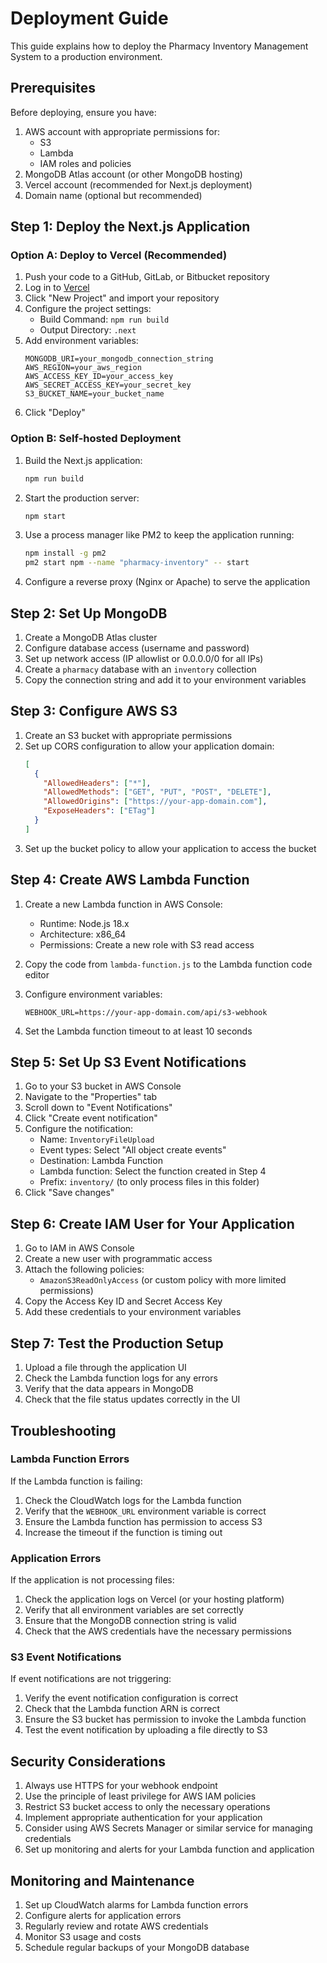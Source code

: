 # Deployment Guide

This guide explains how to deploy the Pharmacy Inventory Management System to a production environment.

## Prerequisites

Before deploying, ensure you have:

1. AWS account with appropriate permissions for:
   - S3
   - Lambda
   - IAM roles and policies
2. MongoDB Atlas account (or other MongoDB hosting)
3. Vercel account (recommended for Next.js deployment)
4. Domain name (optional but recommended)

## Step 1: Deploy the Next.js Application

### Option A: Deploy to Vercel (Recommended)

1. Push your code to a GitHub, GitLab, or Bitbucket repository
2. Log in to [Vercel](https://vercel.com)
3. Click "New Project" and import your repository
4. Configure the project settings:
   - Build Command: `npm run build`
   - Output Directory: `.next`
5. Add environment variables:
   ```
   MONGODB_URI=your_mongodb_connection_string
   AWS_REGION=your_aws_region
   AWS_ACCESS_KEY_ID=your_access_key
   AWS_SECRET_ACCESS_KEY=your_secret_key
   S3_BUCKET_NAME=your_bucket_name
   ```
6. Click "Deploy"

### Option B: Self-hosted Deployment

1. Build the Next.js application:
   ```bash
   npm run build
   ```
2. Start the production server:
   ```bash
   npm start
   ```
3. Use a process manager like PM2 to keep the application running:
   ```bash
   npm install -g pm2
   pm2 start npm --name "pharmacy-inventory" -- start
   ```
4. Configure a reverse proxy (Nginx or Apache) to serve the application

## Step 2: Set Up MongoDB

1. Create a MongoDB Atlas cluster
2. Configure database access (username and password)
3. Set up network access (IP allowlist or 0.0.0.0/0 for all IPs)
4. Create a `pharmacy` database with an `inventory` collection
5. Copy the connection string and add it to your environment variables

## Step 3: Configure AWS S3

1. Create an S3 bucket with appropriate permissions
2. Set up CORS configuration to allow your application domain:
   ```json
   [
     {
       "AllowedHeaders": ["*"],
       "AllowedMethods": ["GET", "PUT", "POST", "DELETE"],
       "AllowedOrigins": ["https://your-app-domain.com"],
       "ExposeHeaders": ["ETag"]
     }
   ]
   ```
3. Set up the bucket policy to allow your application to access the bucket

## Step 4: Create AWS Lambda Function

1. Create a new Lambda function in AWS Console:

   - Runtime: Node.js 18.x
   - Architecture: x86_64
   - Permissions: Create a new role with S3 read access

2. Copy the code from `lambda-function.js` to the Lambda function code editor

3. Configure environment variables:

   ```
   WEBHOOK_URL=https://your-app-domain.com/api/s3-webhook
   ```

4. Set the Lambda function timeout to at least 10 seconds

## Step 5: Set Up S3 Event Notifications

1. Go to your S3 bucket in AWS Console
2. Navigate to the "Properties" tab
3. Scroll down to "Event Notifications"
4. Click "Create event notification"
5. Configure the notification:
   - Name: `InventoryFileUpload`
   - Event types: Select "All object create events"
   - Destination: Lambda Function
   - Lambda function: Select the function created in Step 4
   - Prefix: `inventory/` (to only process files in this folder)
6. Click "Save changes"

## Step 6: Create IAM User for Your Application

1. Go to IAM in AWS Console
2. Create a new user with programmatic access
3. Attach the following policies:
   - `AmazonS3ReadOnlyAccess` (or custom policy with more limited permissions)
4. Copy the Access Key ID and Secret Access Key
5. Add these credentials to your environment variables

## Step 7: Test the Production Setup

1. Upload a file through the application UI
2. Check the Lambda function logs for any errors
3. Verify that the data appears in MongoDB
4. Check that the file status updates correctly in the UI

## Troubleshooting

### Lambda Function Errors

If the Lambda function is failing:

1. Check the CloudWatch logs for the Lambda function
2. Verify that the `WEBHOOK_URL` environment variable is correct
3. Ensure the Lambda function has permission to access S3
4. Increase the timeout if the function is timing out

### Application Errors

If the application is not processing files:

1. Check the application logs on Vercel (or your hosting platform)
2. Verify that all environment variables are set correctly
3. Ensure that the MongoDB connection string is valid
4. Check that the AWS credentials have the necessary permissions

### S3 Event Notifications

If event notifications are not triggering:

1. Verify the event notification configuration is correct
2. Check that the Lambda function ARN is correct
3. Ensure the S3 bucket has permission to invoke the Lambda function
4. Test the event notification by uploading a file directly to S3

## Security Considerations

1. Always use HTTPS for your webhook endpoint
2. Use the principle of least privilege for AWS IAM policies
3. Restrict S3 bucket access to only the necessary operations
4. Implement appropriate authentication for your application
5. Consider using AWS Secrets Manager or similar service for managing credentials
6. Set up monitoring and alerts for your Lambda function and application

## Monitoring and Maintenance

1. Set up CloudWatch alarms for Lambda function errors
2. Configure alerts for application errors
3. Regularly review and rotate AWS credentials
4. Monitor S3 usage and costs
5. Schedule regular backups of your MongoDB database
